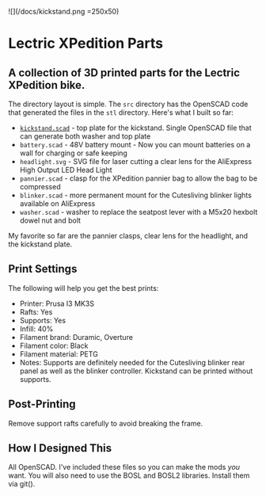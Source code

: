 ![](/docs/kickstand.png =250x50)
# Lectric XPedition Parts

## A collection of 3D printed parts for the Lectric XPedition bike.  

The directory layout is simple.  The <code>src</code> directory has the OpenSCAD code that generated the files in the <code>stl</code> directory.  Here's what I built so far:

  * [<code>kickstand.scad</code>](https://github.com/fpgirard/xpedition/blob/main/stl/kickstand.stl) - top plate for the kickstand.  Single OpenSCAD file that can generate both washer and top plate
  * <code>battery.scad</code> - 48V battery mount - Now you can mount batteries on a wall for charging or safe keeping
  * <code>headlight.svg</code> - SVG file for laser cutting a clear lens for the AliExpress High Output LED Head Light
  * <code>pannier.scad</code> - clasp for the XPedition pannier bag to allow the bag to be compressed
  * <code>blinker.scad</code> - more permanent mount for the Cutesliving blinker lights available on AliExpress
  * <code>washer.scad</code> - washer to replace the seatpost lever with a M5x20 hexbolt dowel nut and bolt

My favorite so far are the pannier clasps, clear lens for the headlight, and the kickstand plate.  

## Print Settings

The following will help you get the best prints:

  * Printer: Prusa I3 MK3S
  * Rafts: Yes
  * Supports: Yes
  * Infill: 40%
  * Filament brand: Duramic, Overture
  * Filament color: Black
  * Filament material: PETG
  * Notes: Supports are definitely needed for the Cutesliving blinker rear panel as well as the blinker controller.  Kickstand can be printed without supports.

## Post-Printing
Remove support rafts carefully to avoid breaking the frame.

## How I Designed This
All OpenSCAD. I've included these files so you can make the mods _you_ want.  You will also need to use the BOSL and BOSL2 libraries.  Install them via git().


